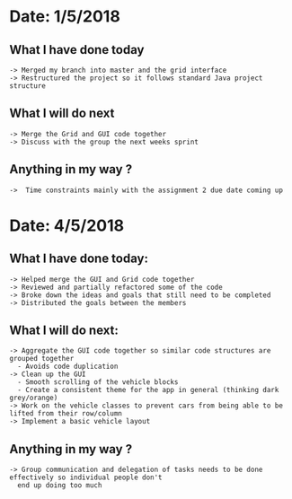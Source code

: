 
# Date: 1/5/2018
  ## What I have done today
    -> Merged my branch into master and the grid interface
    -> Restructured the project so it follows standard Java project structure

  ## What I will do next
    -> Merge the Grid and GUI code together
    -> Discuss with the group the next weeks sprint

  ## Anything in my way ?
    ->  Time constraints mainly with the assignment 2 due date coming up

# Date: 4/5/2018
  ## What I have done today:
    -> Helped merge the GUI and Grid code together
    -> Reviewed and partially refactored some of the code
    -> Broke down the ideas and goals that still need to be completed
    -> Distributed the goals between the members

  ## What I will do next:
    -> Aggregate the GUI code together so similar code structures are grouped together
      - Avoids code duplication
    -> Clean up the GUI
      - Smooth scrolling of the vehicle blocks
      - Create a consistent theme for the app in general (thinking dark grey/orange)
    -> Work on the vehicle classes to prevent cars from being able to be lifted from their row/column
    -> Implement a basic vehicle layout

   ## Anything in my way ?
    -> Group communication and delegation of tasks needs to be done effectively so individual people don't
      end up doing too much
